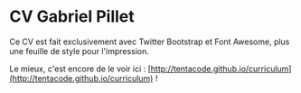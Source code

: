 # CV Gabriel Pillet

Ce CV est fait exclusivement avec Twitter Bootstrap et Font Awesome, plus une feuille de style pour l'impression.

Le mieux, c'est encore de le voir ici : [http://tentacode.github.io/curriculum](http://tentacode.github.io/curriculum) !
